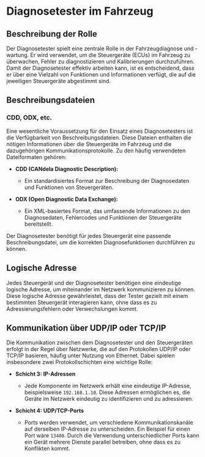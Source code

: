 # Diagnosetester im Fahrzeug

## Beschreibung der Rolle

Der Diagnosetester spielt eine zentrale Rolle in der Fahrzeugdiagnose und -wartung. Er wird verwendet, um die Steuergeräte (ECUs) im Fahrzeug zu überwachen, Fehler zu diagnostizieren und Kalibrierungen durchzuführen. Damit der Diagnosetester effektiv arbeiten kann, ist es entscheidend, dass er über eine Vielzahl von Funktionen und Informationen verfügt, die auf die jeweiligen Steuergeräte abgestimmt sind.

## Beschreibungsdateien

### CDD, ODX, etc.

Eine wesentliche Voraussetzung für den Einsatz eines Diagnosetesters ist die Verfügbarkeit von Beschreibungsdateien. Diese Dateien enthalten die nötigen Informationen über die Steuergeräte im Fahrzeug und die dazugehörigen Kommunikationsprotokolle. Zu den häufig verwendeten Dateiformaten gehören:

- **CDD (CANdela Diagnostic Description):**
  - Ein standardisiertes Format zur Beschreibung der Diagnosedaten und Funktionen von Steuergeräten.
  
- **ODX (Open Diagnostic Data Exchange):**
  - Ein XML-basiertes Format, das umfassende Informationen zu den Diagnosedaten, Fehlercodes und Funktionen der Steuergeräte bereitstellt.

Der Diagnosetester benötigt für jedes Steuergerät eine passende Beschreibungsdatei, um die korrekten Diagnosefunktionen durchführen zu können.

## Logische Adresse

Jedes Steuergerät und der Diagnosetester benötigen eine eindeutige logische Adresse, um miteinander im Netzwerk kommunizieren zu können. Diese logische Adresse gewährleistet, dass der Tester gezielt mit einem bestimmten Steuergerät interagieren kann, ohne dass es zu Adressierungsfehlern oder Verwechslungen kommt.

## Kommunikation über UDP/IP oder TCP/IP

Die Kommunikation zwischen dem Diagnosetester und den Steuergeräten erfolgt in der Regel über Netzwerke, die auf den Protokollen UDP/IP oder TCP/IP basieren, häufig unter Nutzung von Ethernet. Dabei spielen insbesondere zwei Protokollschichten eine wichtige Rolle:

- **Schicht 3: IP-Adressen**
  - Jede Komponente im Netzwerk erhält eine eindeutige IP-Adresse, beispielsweise `192.168.1.10`. Diese Adressen ermöglichen es, die Geräte im Netzwerk eindeutig zu identifizieren und zu adressieren.

- **Schicht 4: UDP/TCP-Ports**
  - Ports werden verwendet, um verschiedene Kommunikationskanäle auf derselben IP-Adresse zu unterscheiden. Ein Beispiel für einen Port wäre `13400`. Durch die Verwendung unterschiedlicher Ports kann ein Gerät mehrere Dienste parallel betreiben, ohne dass es zu Konflikten kommt.